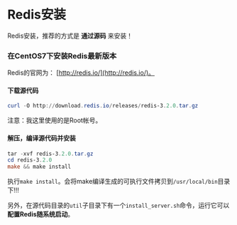 Redis安装
========================================================
Redis安装，推荐的方式是 **通过源码** 来安装！

### 在CentOS7下安装Redis最新版本
Redis的官网为： [http://redis.io/](http://redis.io/)。

#### 下载源代码
```powershell
curl -O http://download.redis.io/releases/redis-3.2.0.tar.gz
```
注意：我这里使用的是Root帐号。

#### 解压，编译源代码并安装
```powershell
tar -xvf redis-3.2.0.tar.gz
cd redis-3.2.0
make && make install
```
执行`make install`。会将make编译生成的可执行文件拷贝到`/usr/local/bin`目录下!!!

另外，在源代码目录的`util`子目录下有一个`install_server.sh`命令，运行它可以 **配置Redis随系统启动**。

